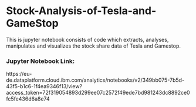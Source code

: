 # Stock-Analysis-of-Tesla-and-GameStop
This is  jupyter notebook  consists of code which extracts, analyses, manipulates and visualizes the stock share data of Tesla and Gamestop.
<h3>Jupyter Notebook Link:</h3>https://eu-de.dataplatform.cloud.ibm.com/analytics/notebooks/v2/349bb075-7b5d-43f5-b1c6-1f4ea9346f13/view?access_token=72f319054893d299ee07c2572f49ede7bd981243dc8892ce0fc5fe436d6a8e74
